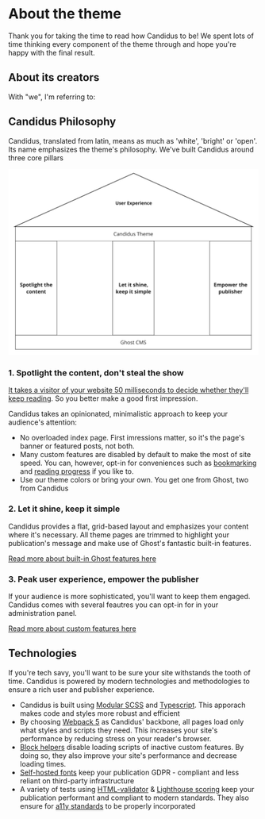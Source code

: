 <script setup>
  import Grid from '../../components/Grid.vue'
  import Person from '../../components/Person.vue'
  import ImageTobi from '../assets/tobi.jpeg';
  import ImageCvi from '../assets/cvi.jpeg';

</script>

# About the theme

Thank you for taking the time to read how Candidus to be! We spent lots of time thinking every component of the theme through and hope you're happy with the final result.

## About its creators

With "we", I'm referring to:
<Grid>
  <Person :image="ImageCvi" name="Tsvetomira Dichevska" text="My partner in design and in life" link="https://www.linkedin.com/in/tsvetomira-dichevska/" />
  <Person :image="ImageTobi" name="Tobias Quante" text="Myself, a self-taught developer" link="https://www.linkedin.com/in/tobias-quante-764aa1140/" />
</Grid>

## Candidus Philosophy

Candidus, translated from latin, means as much as 'white', 'bright' or 'open'. Its name emphasizes the theme's philosophy. We've built Candidus around three core pillars

![a sketch of an acropolis with three pillars labelled 'Spotlight the content', 'Let it shine, keep it simple' and 'Empower the publisher'](../assets/candidus-principles.png)

### 1. Spotlight the content, don't steal the show

[It takes a visitor of your website 50 milliseconds to decide whether they'll keep reading](https://cxl.com/blog/first-impressions-matter-the-importance-of-great-visual-design/#:~:text=People%20make%20snap%20judgments.,they'll%20stay%20or%20leave.). So you better make a good first impression.

Candidus takes an opinionated, minimalistic approach to keep your audience's attention:

- No overloaded index page. First imressions matter, so it's the page's banner or featured posts, not both.
- Many custom features are disabled by default to make the most of site speed. You can, however, opt-in for conveniences such as [bookmarking](../customization/post/bookmarks.md) and [reading progress](../customization/post/reading-progress.md) if you like to.
- Use our theme colors or bring your own. You get one from Ghost, two from Candidus

### 2. Let it shine, keep it simple

Candidus provides a flat, grid-based layout and emphasizes your content where it's necessary. All theme pages are trimmed to highlight your publication's message and make use of Ghost's fantastic built-in features.

[Read more about built-in Ghost features here](../customization/index.md)

### 3. Peak user experience, empower the publisher

If your audience is more sophisticated, you'll want to keep them engaged. Candidus comes with several feautres you can opt-in for in your administration panel.

[Read more about custom features here](../customization/index.md)

## Technologies

If you're tech savy, you'll want to be sure your site withstands the tooth of time. Candidus is powered by modern technologies and methodologies to ensure a rich user and publisher experience.

- Candidus is built using [Modular SCSS](http://smacss.com/) and [Typescript](https://www.typescriptlang.org/).  This apporach makes code and styles more robust and efficient
- By choosing [Webpack 5](https://webpack.js.org/concepts/why-webpack/) as Candidus' backbone, all pages load only what styles and scripts they need. This increases your site's performance by reducing stress on your reader's browser.
- [Block helpers](https://handlebarsjs.com/guide/block-helpers.html) disable loading scripts of inactive custom features. By doing so, they also improve your site's performance and decrease loading times.
- [Self-hosted fonts](https://blog.q-bit.me/how-to-self-host-google-fonts-part-one/) keep your publication GDPR - compliant and less reliant on third-party infrastructure
- A variety of tests using [HTML-validator](https://validator.w3.org/) & [Lighthouse scoring](https://pagespeed.web.dev/) keep your publication performant and compliant to modern standards. They also ensure for [a11y standards](https://www.a11yproject.com/) to be properly incorporated